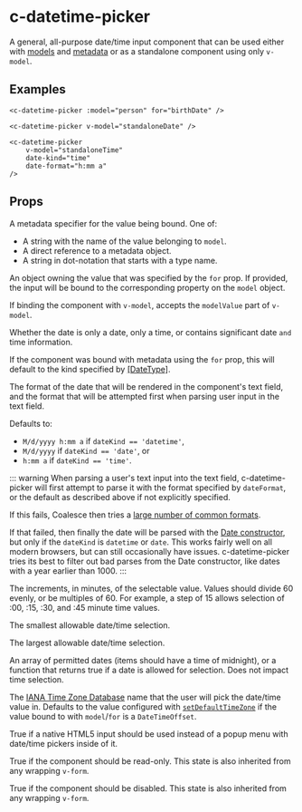 # c-datetime-picker

<!-- MARKER:summary -->
    
A general, all-purpose date/time input component that can be used either with [models](/stacks/vue/layers/models.md) and [metadata](/stacks/vue/layers/metadata.md) or as a standalone component using only ``v-model``.

<!-- MARKER:summary-end -->


## Examples

``` vue-html
<c-datetime-picker :model="person" for="birthDate" />

<c-datetime-picker v-model="standaloneDate" />

<c-datetime-picker 
    v-model="standaloneTime" 
    date-kind="time"
    date-format="h:mm a"
/>
```

## Props

<Prop def="for?: string | DateProperty | DateValue" lang="ts" />

A metadata specifier for the value being bound. One of:
    
- A string with the name of the value belonging to `model`. 
- A direct reference to a metadata object.
- A string in dot-notation that starts with a type name.

<Prop def="model?: Model | DataSource" lang="ts" />

An object owning the value that was specified by the `for` prop. If provided, the input will be bound to the corresponding property on the `model` object.

<Prop def="modelValue?: Date" lang="ts" />

If binding the component with ``v-model``, accepts the ``modelValue`` part of ``v-model``.

<Prop def="dateKind?: 'date' | 'time' | 'datetime' = 'datetime'" lang="ts" />

Whether the date is only a date, only a time, or contains significant date `and` time information.

If the component was bound with metadata using the `for` prop, this will default to the kind specified by [[DateType]](/modeling/model-components/attributes/date-type.md).

<Prop def="dateFormat?: string" lang="ts" />

The format of the date that will be rendered in the component's text field, and the format that will be attempted first when parsing user input in the text field.

Defaults to:

- ``M/d/yyyy h:mm a`` if `dateKind == 'datetime'`, 
- ``M/d/yyyy`` if `dateKind == 'date'`, or 
- ``h:mm a`` if `dateKind == 'time'`.

::: warning
When parsing a user's text input into the text field, c-datetime-picker will first attempt to parse it with the format specified by `dateFormat`, or the default as described above if not explicitly specified.

If this fails, Coalesce then tries a [large number of common formats](https://github.com/IntelliTect/Coalesce/blob/1fb00c7de5e363aaf3c1a78f45af3b949b11dff4/src/coalesce-vue/test/utils.spec.ts#L5).

If that failed, then finally the date will be parsed with the [Date constructor](https://developer.mozilla.org/en-US/docs/Web/JavaScript/Reference/Global_Objects/Date/Date), but only if the `dateKind` is ``datetime`` or ``date``. This works fairly well on all modern browsers, but can still occasionally have issues. c-datetime-picker tries its best to filter out bad parses from the Date constructor, like dates with a year earlier than 1000.
:::

<Prop def="step?: number" lang="ts" />

The increments, in minutes, of the selectable value. Values should divide 60 evenly, or be multiples of 60. For example, a step of 15 allows selection of :00, :15, :30, and :45 minute time values.

<Prop def="min?: Date" lang="ts" />

The smallest allowable date/time selection.

<Prop def="max?: Date" lang="ts" />

The largest allowable date/time selection.

<Prop def="allowedDates?: Date[] | ((date: Date) => boolean)" lang="ts" />

An array of permitted dates (items should have a time of midnight),
or a function that returns true if a date is allowed for selection.
Does not impact time selection.

<Prop def="timeZone?: string" lang="ts" />

The [IANA Time Zone Database](https://en.wikipedia.org/wiki/List_of_tz_database_time_zones) name that the user will pick the date/time value in.
Defaults to the value configured with [`setDefaultTimeZone`](/stacks/vue/layers/models.md#member-setdefaulttimezone) if the value bound to with `model`/`for` is a `DateTimeOffset`.

<Prop def="native?: boolean" lang="ts" />

True if a native HTML5 input should be used instead of a popup menu with date/time pickers inside of it.

<Prop def="readonly?: boolean" lang="ts" />

True if the component should be read-only. This state is also inherited from any wrapping `v-form`.

<Prop def="disabled?: boolean" lang="ts" />

True if the component should be disabled. This state is also inherited from any wrapping `v-form`.


